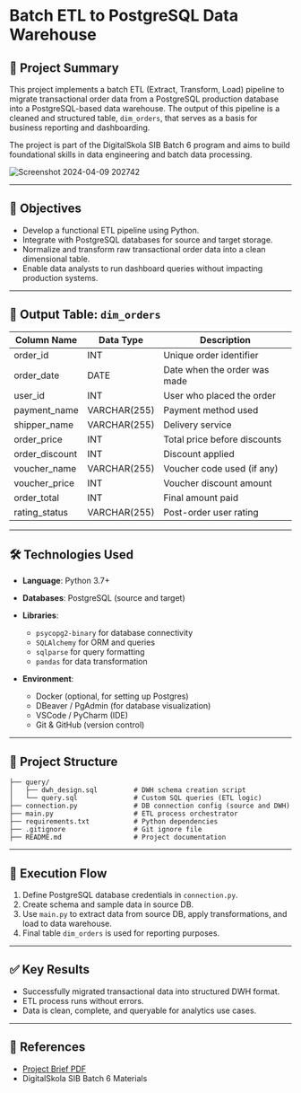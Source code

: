 # Batch ETL to PostgreSQL Data Warehouse

## 📄 Project Summary

This project implements a batch ETL (Extract, Transform, Load) pipeline to migrate transactional order data from a PostgreSQL production database into a PostgreSQL-based data warehouse. The output of this pipeline is a cleaned and structured table, `dim_orders`, that serves as a basis for business reporting and dashboarding.

The project is part of the DigitalSkola SIB Batch 6 program and aims to build foundational skills in data engineering and batch data processing.

![Screenshot 2024-04-09 202742](https://github.com/user-attachments/assets/aa6b8a2b-69fb-40e0-9785-0e3dcc4dece8)

---

## 🎯 Objectives

* Develop a functional ETL pipeline using Python.
* Integrate with PostgreSQL databases for source and target storage.
* Normalize and transform raw transactional order data into a clean dimensional table.
* Enable data analysts to run dashboard queries without impacting production systems.

---

## 🧱 Output Table: `dim_orders`

| Column Name     | Data Type    | Description                  |
| --------------- | ------------ | ---------------------------- |
| order\_id       | INT          | Unique order identifier      |
| order\_date     | DATE         | Date when the order was made |
| user\_id        | INT          | User who placed the order    |
| payment\_name   | VARCHAR(255) | Payment method used          |
| shipper\_name   | VARCHAR(255) | Delivery service             |
| order\_price    | INT          | Total price before discounts |
| order\_discount | INT          | Discount applied             |
| voucher\_name   | VARCHAR(255) | Voucher code used (if any)   |
| voucher\_price  | INT          | Voucher discount amount      |
| order\_total    | INT          | Final amount paid            |
| rating\_status  | VARCHAR(255) | Post-order user rating       |

---

## 🛠️ Technologies Used

* **Language**: Python 3.7+
* **Databases**: PostgreSQL (source and target)
* **Libraries**:

  * `psycopg2-binary` for database connectivity
  * `SQLAlchemy` for ORM and queries
  * `sqlparse` for query formatting
  * `pandas` for data transformation
* **Environment**:

  * Docker (optional, for setting up Postgres)
  * DBeaver / PgAdmin (for database visualization)
  * VSCode / PyCharm (IDE)
  * Git & GitHub (version control)

---

## 📁 Project Structure

```
├── query/
│   ├── dwh_design.sql         # DWH schema creation script
│   └── query.sql              # Custom SQL queries (ETL logic)
├── connection.py              # DB connection config (source and DWH)
├── main.py                    # ETL process orchestrator
├── requirements.txt           # Python dependencies
├── .gitignore                 # Git ignore file
├── README.md                  # Project documentation
```

---

## 🔄 Execution Flow

1. Define PostgreSQL database credentials in `connection.py`.
2. Create schema and sample data in source DB.
3. Use `main.py` to extract data from source DB, apply transformations, and load to data warehouse.
4. Final table `dim_orders` is used for reporting purposes.

---

## ✅ Key Results

* Successfully migrated transactional data into structured DWH format.
* ETL process runs without errors.
* Data is clean, complete, and queryable for analytics use cases.

---

## 📌 References

* [Project Brief PDF](https://drive.google.com/file/d/1SCh9ibnV4kWEowqClRUIZeVCnHtJo2bS/view?usp=sharing)
* DigitalSkola SIB Batch 6 Materials
